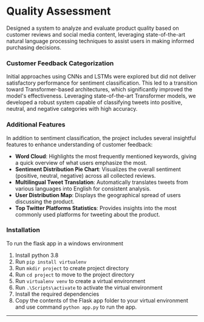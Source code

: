 # Quality Assessment

Designed a system to analyze and evaluate product quality based on customer reviews and social media content, leveraging state-of-the-art natural language processing techniques to assist users in making informed purchasing decisions.

### Customer Feedback Categorization

Initial approaches using CNNs and LSTMs were explored but did not deliver satisfactory performance for sentiment classification. This led to a transition toward Transformer-based architectures, which significantly improved the model's effectiveness. Leveraging state-of-the-art Transformer models, we developed a robust system capable of classifying tweets into positive, neutral, and negative categories with high accuracy. 


### Additional Features

In addition to sentiment classification, the project includes several insightful features to enhance understanding of customer feedback:

- **Word Cloud**: Highlights the most frequently mentioned keywords, giving a quick overview of what users emphasize the most.
- **Sentiment Distribution Pie Chart**: Visualizes the overall sentiment (positive, neutral, negative) across all collected reviews.
- **Multilingual Tweet Translation**: Automatically translates tweets from various languages into English for consistent analysis.
- **User Distribution Map**: Displays the geographical spread of users discussing the product.
- **Top Twitter Platforms Statistics**: Provides insights into the most commonly used platforms for tweeting about the product.

 
### Installation
To run the flask app in a  windows environment

 1. Install python 3.8
 2. Run ```pip install virtualenv```
 3. Run ```mkdir project``` to create project directory
 4. Run ```cd project``` to move to the project directory
 5. Run ```virtualenv venv``` to create a virtual environment
 6. Run ```.\Scripts\activate```  to activate the virtual environment
 7. Install the required dependencies
 8. Copy the contents of the Flask app folder to your virtual environment and use command ```python app.py``` to run the app.  



***
